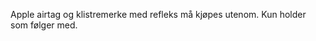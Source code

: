 <!-- Edit this file to change the product description -->

<p>Apple airtag og klistremerke med refleks må kjøpes utenom. Kun holder som følger med. </p>